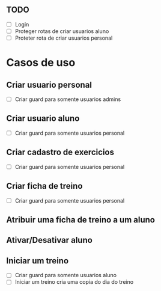 ## TODO
- [ ] Login
- [ ] Proteger rotas de criar usuarios aluno
- [ ] Proteter rota de criar usuarios personal

# Casos de uso
## Criar usuario personal
- [ ] Criar guard para somente usuarios admins

## Criar usuario aluno
- [ ] Criar guard para somente usuarios personal

## Criar cadastro de exercicios
- [ ] Criar guard para somente usuarios personal

## Criar ficha de treino
- [ ] Criar guard para somente usuarios personal

## Atribuir uma ficha de treino a um aluno

## Ativar/Desativar aluno

## Iniciar um treino
- [ ] Criar guard para somente usuarios aluno
- [ ] Iniciar um treino cria uma copia do dia do treino
